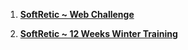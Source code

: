 1. [**SoftRetic ~ Web Challenge**](https://git.arsh.dev/arshsahzad/Certificates/src/main/SoftRetic/01.pdf)

2. [**SoftRetic ~ 12 Weeks Winter Training**](https://git.arsh.dev/arshsahzad/Certificates/src/main/SoftRetic/01.pdf)
